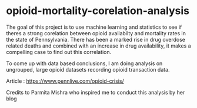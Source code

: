 # opioid-mortality-corelation-analysis
The goal of this project is to use machine learning and statistics to see if theres a strong corelation between opioid availabilty and mortality rates in the state of Pennsylvania. There has been a marked rise in drug overdose related deaths and combined with an increase in drug availability, it makes a compelling case to find out this correlation.

To come up with data based conclusions, I am doing analysis on ungrouped, large opioid datasets recording opioid transaction data.

Article : https://www.pennlive.com/opioid-crisis/

Credits to Parmita Mishra who inspired me to conduct this analysis by her blog

